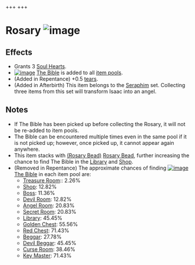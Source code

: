 +++
+++

 # Rosary ![image](/image/Rosary.png) 


Effects
---------


* Grants 3 [Soul Hearts](/wiki/Soul_Heart "Soul Heart").
* [![image](/image/The_Bible.png)](/wiki/The_Bible "The Bible") [The Bible](/wiki/The_Bible "The Bible") is added to all [item pools](/wiki/Item_pool "Item pool").
* (Added in Repentance) +0.5 [tears](/wiki/Tears "Tears").
* (Added in Afterbirth) This item belongs to the [Seraphim](/wiki/Seraphim_(Transformation) "Seraphim (Transformation)") set. Collecting three items from this set will transform Isaac into an angel.


Notes
-------


* If The Bible has been picked up before collecting the Rosary, it will not be re-added to item pools.
* The Bible can be encountered multiple times even in the same pool if it is not picked up; however, once picked up, it cannot appear again anywhere.
* This item stacks with [(Rosary Bead)](/wiki/Rosary_Bead "Rosary Bead") [Rosary Bead](/wiki/Rosary_Bead "Rosary Bead"), further increasing the chance to find The Bible in the [Library](/wiki/Library "Library") and [Shop](/wiki/Shop "Shop").
* (Removed in Repentance) The approximate chances of finding [![image](/image/The_Bible.png)](/wiki/The_Bible "The Bible") [The Bible](/wiki/The_Bible "The Bible") in each item pool are:
	+ [Treasure Room](/wiki/Treasure_Room_(Item_Pool) "Treasure Room (Item Pool)"):: 2.26%
	+ [Shop](/wiki/Shop_(Item_Pool) "Shop (Item Pool)"): 12.82%
	+ [Boss](/wiki/Boss_(Item_Pool) "Boss (Item Pool)"): 11.36%
	+ [Devil Room](/wiki/Devil_Room_(Item_Pool) "Devil Room (Item Pool)"): 12.82%
	+ [Angel Room](/wiki/Angel_Room_(Item_Pool) "Angel Room (Item Pool)"): 20.83%
	+ [Secret Room](/wiki/Secret_Room_(Item_Pool) "Secret Room (Item Pool)"): 20.83%
	+ [Library](/wiki/Library_(Item_Pool) "Library (Item Pool)"): 45.45%
	+ [Golden Chest](/wiki/Golden_Chest_(Item_Pool) "Golden Chest (Item Pool)"): 55.56%
	+ [Red Chest](/wiki/Red_Chest_(Item_Pool) "Red Chest (Item Pool)"): 71.43%
	+ [Beggar](/wiki/Beggar_(Item_Pool) "Beggar (Item Pool)"): 27.78%
	+ [Devil Beggar](/wiki/Devil_Beggar_(Item_Pool) "Devil Beggar (Item Pool)"): 45.45%
	+ [Curse Room](/wiki/Curse_Room_(Item_Pool) "Curse Room (Item Pool)"): 38.46%
	+ [Key Master](/wiki/Key_Master_(Item_Pool) "Key Master (Item Pool)"): 71.43%


